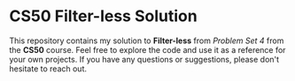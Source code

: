 # CS50 Filter-less Solution

This repository contains my solution to **Filter-less** from _Problem Set 4_ from the **CS50** course.
Feel free to explore the code and use it as a reference for your own projects. If you have any questions or suggestions, please don't hesitate to reach out.
